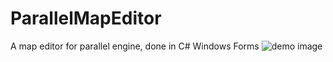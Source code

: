 # ParallelMapEditor
A map editor for parallel engine, done in C# Windows Forms
![demo image](https://raw.githubusercontent.com/Archiving/ParallelMapEditor/blob/master/demo.png)
